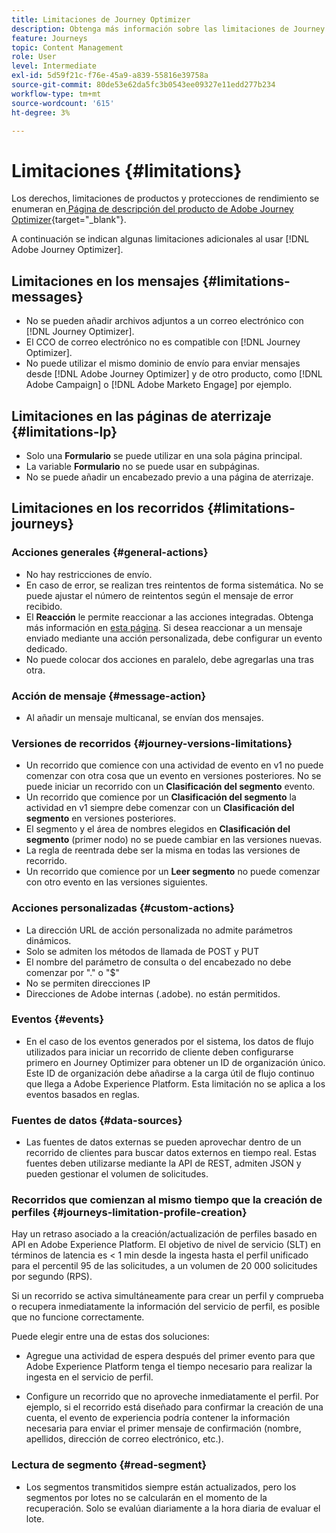 ```yaml
---
title: Limitaciones de Journey Optimizer
description: Obtenga más información sobre las limitaciones de Journey Optimizer
feature: Journeys
topic: Content Management
role: User
level: Intermediate
exl-id: 5d59f21c-f76e-45a9-a839-55816e39758a
source-git-commit: 80de53e62da5fc3b0543ee09327e11edd277b234
workflow-type: tm+mt
source-wordcount: '615'
ht-degree: 3%

---
```


# Limitaciones {#limitations}

Los derechos, limitaciones de productos y protecciones de rendimiento se enumeran en[ Página de descripción del producto de Adobe Journey Optimizer](https://helpx.adobe.com/legal/product-descriptions/adobe-journey-optimizer.html?lang=es){target=&quot;_blank&quot;}.

A continuación se indican algunas limitaciones adicionales al usar [!DNL Adobe Journey Optimizer].

## Limitaciones en los mensajes {#limitations-messages}

* No se pueden añadir archivos adjuntos a un correo electrónico con [!DNL Journey Optimizer].
* El CCO de correo electrónico no es compatible con [!DNL Journey Optimizer].
* No puede utilizar el mismo dominio de envío para enviar mensajes desde [!DNL Adobe Journey Optimizer] y de otro producto, como [!DNL Adobe Campaign] o [!DNL Adobe Marketo Engage] por ejemplo.

## Limitaciones en las páginas de aterrizaje {#limitations-lp}

* Solo una **Formulario** se puede utilizar en una sola página principal.
* La variable **Formulario** no se puede usar en subpáginas.
* No se puede añadir un encabezado previo a una página de aterrizaje.

<!--You cannot select the **Code your own** option when designing a landing primary page.-->

## Limitaciones en los recorridos {#limitations-journeys}

### Acciones generales {#general-actions}

* No hay restricciones de envío.
* En caso de error, se realizan tres reintentos de forma sistemática. No se puede ajustar el número de reintentos según el mensaje de error recibido.
* El **Reacción** le permite reaccionar a las acciones integradas. Obtenga más información en [esta página](../building-journeys/reaction-events.md). Si desea reaccionar a un mensaje enviado mediante una acción personalizada, debe configurar un evento dedicado.
* No puede colocar dos acciones en paralelo, debe agregarlas una tras otra.

### Acción de mensaje {#message-action}

* Al añadir un mensaje multicanal, se envían dos mensajes.

### Versiones de recorridos {#journey-versions-limitations}

* Un recorrido que comience con una actividad de evento en v1 no puede comenzar con otra cosa que un evento en versiones posteriores. No se puede iniciar un recorrido con un **Clasificación del segmento** evento.
* Un recorrido que comience por un **Clasificación del segmento** la actividad en v1 siempre debe comenzar con un **Clasificación del segmento** en versiones posteriores.
* El segmento y el área de nombres elegidos en **Clasificación del segmento** (primer nodo) no se puede cambiar en las versiones nuevas.
* La regla de reentrada debe ser la misma en todas las versiones de recorrido.
* Un recorrido que comience por un **Leer segmento** no puede comenzar con otro evento en las versiones siguientes.

### Acciones personalizadas {#custom-actions}

* La dirección URL de acción personalizada no admite parámetros dinámicos.
* Solo se admiten los métodos de llamada de POST y PUT
* El nombre del parámetro de consulta o del encabezado no debe comenzar por &quot;.&quot; o &quot;$&quot;
* No se permiten direcciones IP
* Direcciones de Adobe internas (.adobe). no están permitidos.

### Eventos {#events}

* En el caso de los eventos generados por el sistema, los datos de flujo utilizados para iniciar un recorrido de cliente deben configurarse primero en Journey Optimizer para obtener un ID de organización único. Este ID de organización debe añadirse a la carga útil de flujo continuo que llega a Adobe Experience Platform. Esta limitación no se aplica a los eventos basados en reglas.

### Fuentes de datos {#data-sources}

* Las fuentes de datos externas se pueden aprovechar dentro de un recorrido de clientes para buscar datos externos en tiempo real. Estas fuentes deben utilizarse mediante la API de REST, admiten JSON y pueden gestionar el volumen de solicitudes.

### Recorridos que comienzan al mismo tiempo que la creación de perfiles {#journeys-limitation-profile-creation}

Hay un retraso asociado a la creación/actualización de perfiles basado en API en Adobe Experience Platform. El objetivo de nivel de servicio (SLT) en términos de latencia es &lt; 1 min desde la ingesta hasta el perfil unificado para el percentil 95 de las solicitudes, a un volumen de 20 000 solicitudes por segundo (RPS).

Si un recorrido se activa simultáneamente para crear un perfil y comprueba o recupera inmediatamente la información del servicio de perfil, es posible que no funcione correctamente.

Puede elegir entre una de estas dos soluciones:

* Agregue una actividad de espera después del primer evento para que Adobe Experience Platform tenga el tiempo necesario para realizar la ingesta en el servicio de perfil.

* Configure un recorrido que no aproveche inmediatamente el perfil. Por ejemplo, si el recorrido está diseñado para confirmar la creación de una cuenta, el evento de experiencia podría contener la información necesaria para enviar el primer mensaje de confirmación (nombre, apellidos, dirección de correo electrónico, etc.).

### Lectura de segmento {#read-segment}

* Los segmentos transmitidos siempre están actualizados, pero los segmentos por lotes no se calcularán en el momento de la recuperación. Solo se evalúan diariamente a la hora diaria de evaluar el lote.
